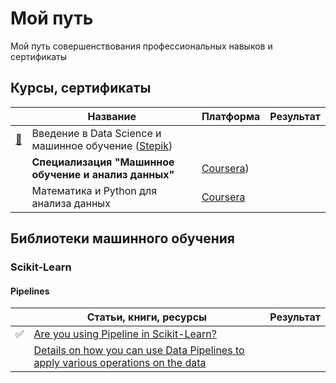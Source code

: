 # Мой путь
Мой путь совершенствования профессиональных навыков и сертификаты

## Курсы, сертификаты
||Название|Платформа|Результат|
|-|-|-|-|
|[:scroll:](https://stepik.org/cert/852774)|Введение в Data Science и машинное обучение ([Stepik](https://stepik.org/course/4852))|||
||**Специализация "Машинное обучение и анализ данных"**|[Coursera](https://www.coursera.org/learn/mathematics-and-python))||
||Математика и Python для анализа данных|[Coursera](https://www.coursera.org/learn/mathematics-and-python?specialization=machine-learning-data-analysis)||


## Библиотеки машинного обучения

### Scikit-Learn

#### Pipelines
||Статьи, книги, ресурсы|Результат|
|-|-|-|
|:white_check_mark:|[Are you using Pipeline in Scikit-Learn?](https://towardsdatascience.com/are-you-using-pipeline-in-scikit-learn-ac4cd85cb27f)|
||[Details on how you can use Data Pipelines to apply various operations on the data](https://github.com/ankitgoel1602/data-science/tree/master/data-pipeline])||

